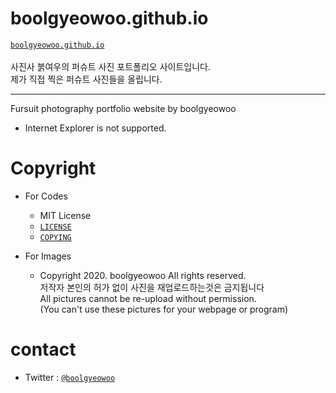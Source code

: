 # boolgyeowoo.github.io

  [```boolgyeowoo.github.io```](https://boolgyeowoo.github.io)\
\
  사진사 붉여우의 퍼슈트 사진 포트폴리오 사이트입니다.\
  제가 직접 찍은 퍼슈트 사진들을 올립니다.


******

Fursuit photography portfolio website by boolgyeowoo

* Internet Explorer is not supported.


# Copyright
* For Codes
    + MIT License
    + [```LICENSE```](https://github.com/boolgyeowoo/boolgyeowoo.github.io/blob/master/LICENSE)
    + [```COPYING```](https://github.com/boolgyeowoo/boolgyeowoo.github.io/blob/master/COPYING)

* For Images
    + Copyright 2020. boolgyeowoo All rights reserved.\
      저작자 본인의 허가 없이 사진을 재업로드하는것은 금지됩니다\
      All pictures cannot be re-upload without permission.\
      (You can't use these pictures for your webpage or program)


# contact
   * Twitter : [```@boolgyeowoo```](https://twitter.com/boolgyeowoo)
